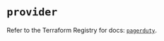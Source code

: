 # `provider`

Refer to the Terraform Registry for docs: [`pagerduty`](https://registry.terraform.io/providers/pagerduty/pagerduty/3.15.4/docs).
